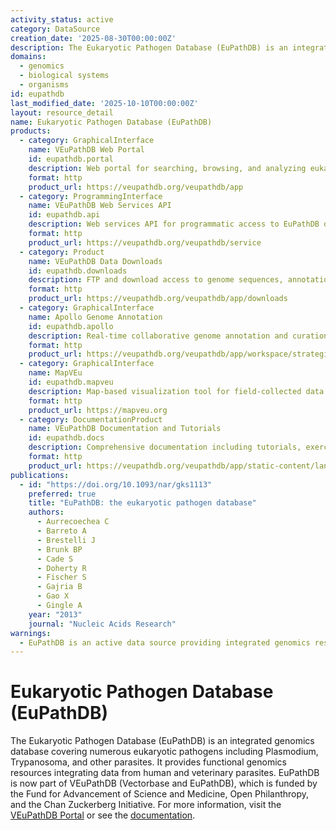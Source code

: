 ```yaml
---
activity_status: active
category: DataSource
creation_date: '2025-08-30T00:00:00Z'
description: The Eukaryotic Pathogen Database (EuPathDB) is an integrated genomics database covering numerous eukaryotic pathogens including Plasmodium, Trypanosoma, and other parasites. It provides functional genomics resources integrating data from human and veterinary parasites, now known as VEuPathDB (Vectorbase and EuPathDB).
domains:
  - genomics
  - biological systems
  - organisms
id: eupathdb
last_modified_date: '2025-10-10T00:00:00Z'
layout: resource_detail
name: Eukaryotic Pathogen Database (EuPathDB)
products:
  - category: GraphicalInterface
    name: VEuPathDB Web Portal
    id: eupathdb.portal
    description: Web portal for searching, browsing, and analyzing eukaryotic pathogen genomic data including gene searches, genome browsers, and pathway analysis.
    format: http
    product_url: https://veupathdb.org/veupathdb/app
  - category: ProgrammingInterface
    name: VEuPathDB Web Services API
    id: eupathdb.api
    description: Web services API for programmatic access to EuPathDB data and analyses.
    format: http
    product_url: https://veupathdb.org/veupathdb/service
  - category: Product
    name: VEuPathDB Data Downloads
    id: eupathdb.downloads
    description: FTP and download access to genome sequences, annotations, and analysis results for component databases.
    format: http
    product_url: https://veupathdb.org/veupathdb/app/downloads
  - category: GraphicalInterface
    name: Apollo Genome Annotation
    id: eupathdb.apollo
    description: Real-time collaborative genome annotation and curation platform for structural and functional annotation.
    format: http
    product_url: https://veupathdb.org/veupathdb/app/workspace/strategies
  - category: GraphicalInterface
    name: MapVEu
    id: eupathdb.mapveu
    description: Map-based visualization tool for field-collected data including insecticide resistance, population abundance, and pathogen infection status.
    format: http
    product_url: https://mapveu.org
  - category: DocumentationProduct
    name: VEuPathDB Documentation and Tutorials
    id: eupathdb.docs
    description: Comprehensive documentation including tutorials, exercises, and user guides for VEuPathDB tools and features.
    format: http
    product_url: https://veupathdb.org/veupathdb/app/static-content/landing.html
publications:
  - id: "https://doi.org/10.1093/nar/gks1113"
    preferred: true
    title: "EuPathDB: the eukaryotic pathogen database"
    authors:
      - Aurrecoechea C
      - Barreto A
      - Brestelli J
      - Brunk BP
      - Cade S
      - Doherty R
      - Fischer S
      - Gajria B
      - Gao X
      - Gingle A
    year: "2013"
    journal: "Nucleic Acids Research"
warnings:
  - EuPathDB is an active data source providing integrated genomics resources for eukaryotic pathogens. The project is now known as VEuPathDB.
---
```


# Eukaryotic Pathogen Database (EuPathDB)

The Eukaryotic Pathogen Database (EuPathDB) is an integrated genomics database covering numerous eukaryotic pathogens including Plasmodium, Trypanosoma, and other parasites. It provides functional genomics resources integrating data from human and veterinary parasites. EuPathDB is now part of VEuPathDB (Vectorbase and EuPathDB), which is funded by the Fund for Advancement of Science and Medicine, Open Philanthropy, and the Chan Zuckerberg Initiative. For more information, visit the [VEuPathDB Portal](https://veupathdb.org/veupathdb/app) or see the [documentation](https://veupathdb.org/veupathdb/app/static-content/landing.html).
